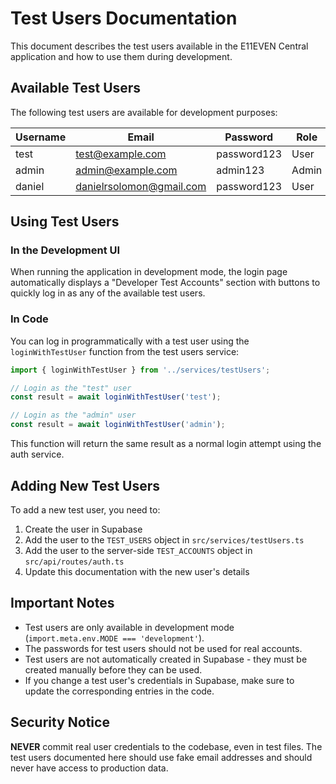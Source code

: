 # Test Users Documentation

This document describes the test users available in the E11EVEN Central application and how to use them during development.

## Available Test Users

The following test users are available for development purposes:

| Username | Email | Password | Role |
|----------|-------|----------|------|
| test | test@example.com | password123 | User |
| admin | admin@example.com | admin123 | Admin |
| daniel | danielrsolomon@gmail.com | password123 | User |

## Using Test Users

### In the Development UI

When running the application in development mode, the login page automatically displays a "Developer Test Accounts" section with buttons to quickly log in as any of the available test users.

### In Code

You can log in programmatically with a test user using the `loginWithTestUser` function from the test users service:

```typescript
import { loginWithTestUser } from '../services/testUsers';

// Login as the "test" user
const result = await loginWithTestUser('test');

// Login as the "admin" user
const result = await loginWithTestUser('admin');
```

This function will return the same result as a normal login attempt using the auth service.

## Adding New Test Users

To add a new test user, you need to:

1. Create the user in Supabase
2. Add the user to the `TEST_USERS` object in `src/services/testUsers.ts`
3. Add the user to the server-side `TEST_ACCOUNTS` object in `src/api/routes/auth.ts`
4. Update this documentation with the new user's details

## Important Notes

- Test users are only available in development mode (`import.meta.env.MODE === 'development'`).
- The passwords for test users should not be used for real accounts.
- Test users are not automatically created in Supabase - they must be created manually before they can be used.
- If you change a test user's credentials in Supabase, make sure to update the corresponding entries in the code.

## Security Notice

**NEVER** commit real user credentials to the codebase, even in test files. The test users documented here should use fake email addresses and should never have access to production data. 